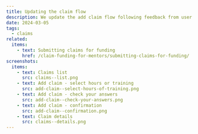 ```yaml
---
title: Updating the claim flow
description: We update the add claim flow following feedback from user research
date: 2024-03-05
tags:
  - claims
related:
  items:
    - text: Submitting claims for funding
      href: /claim-funding-for-mentors/submitting-claims-for-funding/
screenshots:
  items:
    - text: Claims list
      src: claims--list.png
    - text: Add claim - select hours or training
      src: add-claim--select-hours-of-training.png
    - text: Add claim - check your answers
      src: add-claim--check-your-answers.png
    - text: Add claim - confirmation
      src: add-claim--confirmation.png
    - text: Claim details
      src: claims--details.png
---
```

